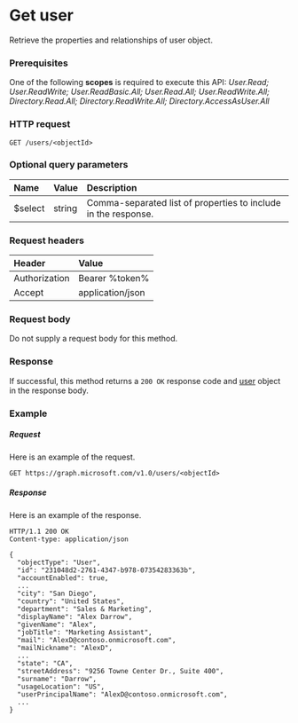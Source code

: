 # Get user

Retrieve the properties and relationships of user object.
### Prerequisites
One of the following **scopes** is required to execute this API: 
*User.Read; User.ReadWrite; User.ReadBasic.All; User.Read.All; User.ReadWrite.All; Directory.Read.All; Directory.ReadWrite.All; Directory.AccessAsUser.All*
### HTTP request
<!-- { "blockType": "ignored" } -->
```http
GET /users/<objectId>
```
### Optional query parameters
|Name|Value|Description|
|:---------------|:--------|:-------|
|$select|string|Comma-separated list of properties to include in the response.|

### Request headers
| Header       | Value|
|:-----------|:------|
| Authorization  | Bearer %token%|
| Accept  | application/json|

### Request body
Do not supply a request body for this method.
### Response
If successful, this method returns a `200 OK` response code and [user](../resources/user.md) object in the response body.
### Example
##### Request
Here is an example of the request.
<!-- {
  "blockType": "request",
  "name": "get_user"
}-->
```http
GET https://graph.microsoft.com/v1.0/users/<objectId>
```
##### Response
Here is an example of the response.
<!-- {
  "blockType": "response",
  "truncated": false,
  "@odata.type": "microsoft.graph.user"
} -->
```http
HTTP/1.1 200 OK
Content-type: application/json

{
  "objectType": "User",
  "id": "231048d2-2761-4347-b978-07354283363b",
  "accountEnabled": true,
  ...
  "city": "San Diego",
  "country": "United States",
  "department": "Sales & Marketing",
  "displayName": "Alex Darrow",
  "givenName": "Alex",
  "jobTitle": "Marketing Assistant",
  "mail": "AlexD@contoso.onmicrosoft.com",
  "mailNickname": "AlexD",
  ...
  "state": "CA",
  "streetAddress": "9256 Towne Center Dr., Suite 400",
  "surname": "Darrow",
  "usageLocation": "US",
  "userPrincipalName": "AlexD@contoso.onmicrosoft.com",
  ...
}
```

<!-- uuid: 8fcb5dbc-d5aa-4681-8e31-b001d5168d79
2015-10-25 14:57:30 UTC -->
<!-- {
  "type": "#page.annotation",
  "description": "Get user",
  "keywords": "",
  "section": "documentation",
  "tocPath": ""
}-->